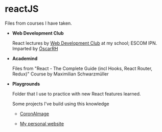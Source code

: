 # reactJS

  Files from courses I have taken.

- **Web Development Club**

  React lectures by [Web Development Club](https://www.facebook.com/DWESCOM) at my school; ESCOM IPN. Imparted by [ÓscarRH](https://github.com/SoyOscarRH)

- **Academind**

  Files from "React - The Complete Guide (incl Hooks, React Router, Redux)" Course by Maximilian Schwarzmüller

- **Playgrounds**
  
  Folder that I use to practice with new React features learned.
  
  
    Some projects I've build using this knowledge
    
    - [CoronAImage](https://github.com/erickcm2k/coronaimage)
    
    - [My personal website](https://github.com/erickcm2k/newProjectPortfolio/tree/master/portfolio)
